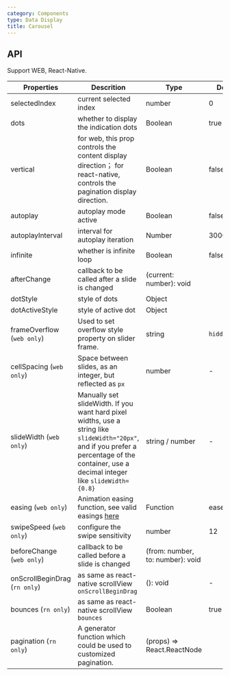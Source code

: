 ```yaml
---
category: Components
type: Data Display
title: Carousel
---
```


## API

Support WEB, React-Native.

Properties | Descrition | Type | Default
-----------|------------|------|--------
| selectedIndex |  current selected index  |  number  |  0  |
| dots | whether to display the indication dots | Boolean | true |
| vertical | for web, this prop controls the content display direction； for react-native, controls the pagination display direction. | Boolean   | false |
| autoplay | autoplay mode active | Boolean   | false |
| autoplayInterval | interval for autoplay iteration | Number | 3000 |
| infinite | whether is infinite loop | Boolean   | false |
| afterChange  | callback to be called after a slide is changed | (current: number): void | |
| dotStyle  | style of dots | Object | |
| dotActiveStyle  | style of active dot | Object  | |
| frameOverflow (`web only`) | Used to set overflow style property on slider frame. | string | `hidden` |
| cellSpacing (`web only`) | Space between slides, as an integer, but reflected as `px` | number | - |
| slideWidth (`web only`) | Manually set slideWidth. If you want hard pixel widths, use a string like `slideWidth="20px"`, and if you prefer a percentage of the container, use a decimal integer like `slideWidth={0.8}` | string / number | - |
| easing (`web only`) | Animation easing function, see valid easings [here](https://github.com/chenglou/tween-functions) | Function | easeOutCirc |
| swipeSpeed (`web only`) | configure the swipe sensitivity | number | 12 |
| beforeChange (`web only`) | callback to be called before a slide is changed | (from: number, to: number): void | |
| onScrollBeginDrag (`rn only`) | as same as react-native scrollView `onScrollBeginDrag` | (): void | - |
| bounces (`rn only`) | as same as react-native scrollView `bounces` | Boolean | true |
| pagination (`rn only`) | A generator function which could be used to customized pagination. | (props) => React.ReactNode  | |
